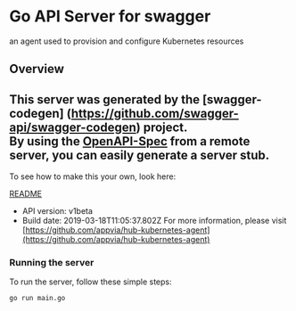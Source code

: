 # Go API Server for swagger

an agent used to provision and configure Kubernetes resources

## Overview
This server was generated by the [swagger-codegen]
(https://github.com/swagger-api/swagger-codegen) project.  
By using the [OpenAPI-Spec](https://github.com/OAI/OpenAPI-Specification) from a remote server, you can easily generate a server stub.  
-

To see how to make this your own, look here:

[README](https://github.com/swagger-api/swagger-codegen/blob/master/README.md)

- API version: v1beta
- Build date: 2019-03-18T11:05:37.802Z
For more information, please visit [https://github.com/appvia/hub-kubernetes-agent](https://github.com/appvia/hub-kubernetes-agent)


### Running the server
To run the server, follow these simple steps:

```
go run main.go
```

